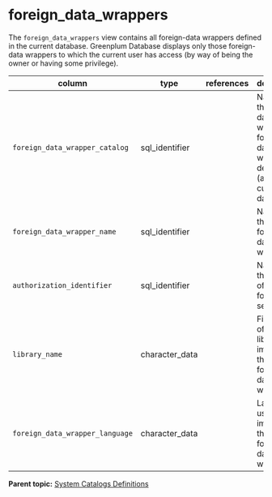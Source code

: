 # foreign_data_wrappers 

The `foreign_data_wrappers` view contains all foreign-data wrappers defined in the current database. Greenplum Database displays only those foreign-data wrappers to which the current user has access \(by way of being the owner or having some privilege\).

|column|type|references|description|
|------|----|----------|-----------|
|`foreign_data_wrapper_catalog`|sql\_identifier| |Name of the database in which the foreign-data wrapper is defined \(always the current database\).|
|`foreign_data_wrapper_name`|sql\_identifier| |Name of the foreign-data wrapper.|
|`authorization_identifier`|sql\_identifier| |Name of the owner of the foreign server.|
|`library_name`|character\_data| |File name of the library that implements this foreign-data wrapper.|
|`foreign_data_wrapper_language`|character\_data| |Language used to implement the foreign-data wrapper.|

**Parent topic:** [System Catalogs Definitions](../system_catalogs/catalog_ref-html.html)


